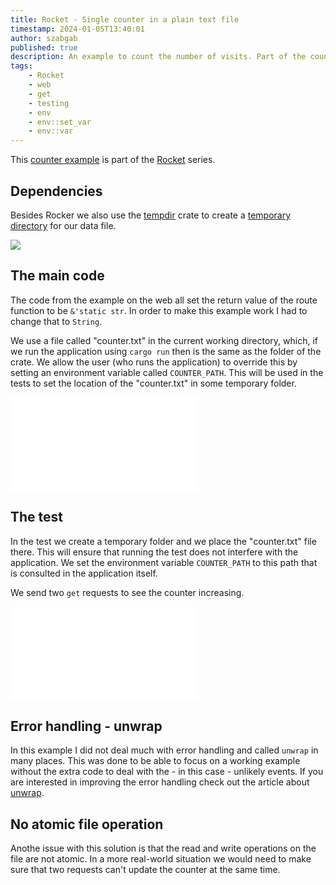 ```yaml
---
title: Rocket - Single counter in a plain text file
timestamp: 2024-01-05T13:40:01
author: szabgab
published: true
description: An example to count the number of visits. Part of the counter example series.
tags:
    - Rocket
    - web
    - get
    - testing
    - env
    - env::set_var
    - env::var
---
```


This [counter example](https://code-maven.com/counter) is part of the [Rocket](/rocket) series.


## Dependencies

Besides Rocker we also use the [tempdir](https://crates.io/crates/tempdir) crate to create a [temporary directory](/temporary-directory) for our data file.

![](examples/rocket/single-counter-in-text-file/Cargo.toml)


## The main code

The code from the example on the web all set the return value of the route function to be `&'static str`. In order to make this example work I had to change that to `String`.

We use a file called "counter.txt" in the current working directory, which, if we run the application using `cargo run` then is the same as the folder of the crate.
We allow the user (who runs the application)  to override this by setting an environment variable called `COUNTER_PATH`. This will be used in the tests to set the location
of the "counter.txt" in some temporary folder.

![](examples/rocket/single-counter-in-text-file/src/main.rs)


## The test

In the test we create a temporary folder and we place the "counter.txt" file there. This will ensure that running the test does not interfere with the application.
We set the environment variable `COUNTER_PATH` to this path that is consulted in the application itself.

We send two `get` requests to see the counter increasing.

![](examples/rocket/single-counter-in-text-file/src/tests.rs)

## Error handling - unwrap

In this example I did not deal much with error handling and called `unwrap` in many places. This was done to be able to focus on a working example without the extra code
to deal with the - in this case - unlikely events. If you are interested in improving the error handling check out the article about [unwrap](/unwrap).

## No atomic file operation

Anothe issue with this solution is that the read and write operations on the file are not atomic. In a more real-world situation we would need to make sure that two requests can't
update the counter at the same time.
